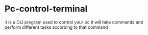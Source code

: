 # Pc-control-terminal

it is a CLI program used to control your pc it will take commands and perform different tasks according to that command
